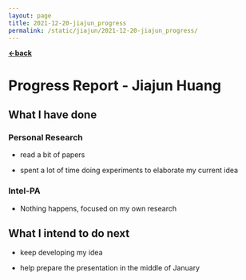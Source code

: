 ```yaml
---
layout: page
title: 2021-12-20-jiajun_progress
permalink: /static/jiajun/2021-12-20-jiajun_progress/
---
```


[**<-back**](/static/jiajun)  

# Progress Report - Jiajun Huang

## What I have done

### Personal Research

* read a bit of papers

* spent a lot of time doing experiments to elaborate my current idea

### Intel-PA

* Nothing happens, focused on my own research

## What I intend to do next

* keep developing my idea

* help prepare the presentation in the middle of January
